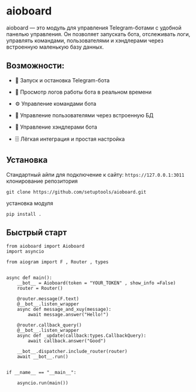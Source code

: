 # aioboard

aioboard — это модуль для управления Telegram-ботами с удобной панелью управления. Он позволяет запускать бота, отслеживать логи, управлять командами, пользователями и хэндлерами через встроенную маленькую базу данных.

##  Возможности:

- 🚀 Запуск и остановка Telegram-бота

- 📜 Просмотр логов работы бота в реальном времени

- ⚙ Управление командами бота

- 👥 Управление пользователями через встроенную БД

- 🔧 Управление хэндлерами бота

- 🗄 Лёгкая интеграция и простая настройка

## Установка

Стандартный айпи для подключение к сайту: `https://127.0.0.1:3011`
клонирование репозитория

`git clone https://github.com/setuptools/aioboard.git`

установка модуля

`pip install .`


## Быстрый старт


```
from aioboard import Aioboard
import asyncio

from aiogram import F , Router , types


async def main():
    __bot__ = Aioboard(token = "YOUR_TOKEN" , show_info =False)
    router = Router()

    @router.message(F.text)
    @__bot__.listen_wrapper
    async def message_and_xuy(message):
        await message.answer("Hello!")
       
    @router.callback_query()
    @__bot__.listen_wrapper
    async def _update(callback:types.CallbackQuery):
        await callback.answer("Good")

    __bot__.dispatcher.include_router(router)
    await __bot__.run()
    

if __name__ == "__main__":
    
    asyncio.run(main())

```




